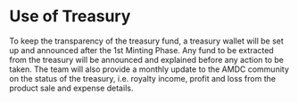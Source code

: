 # Use of Treasury

To keep the transparency of the treasury fund, a treasury wallet will be set up and announced after the 1st Minting Phase. Any fund to be extracted from the treasury will be announced and explained before any action to be taken. The team will also provide a monthly update to the AMDC community on the status of the treasury, i.e. royalty income, profit and loss from the product sale and expense details.
